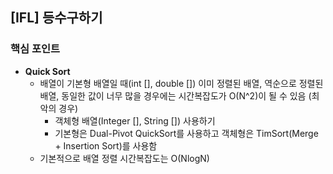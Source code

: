 ## [IFL] 등수구하기 

### 핵심 포인트 
- **Quick Sort** 
    - 배열이 기본형 배열일 때(int [], double []) 이미 정렬된 배열, 역순으로 정렬된 배열, 동일한 값이 너무 많을 경우에는 시간복잡도가 O(N^2)이 될 수 있음 (최악의 경우)
        - 객체형 배열(Integer [], String []) 사용하기   
        - 기본형은 Dual-Pivot QuickSort를 사용하고 객체형은 TimSort(Merge + Insertion Sort)를 사용함
    - 기본적으로 배열 정렬 시간복잡도는 O(NlogN)